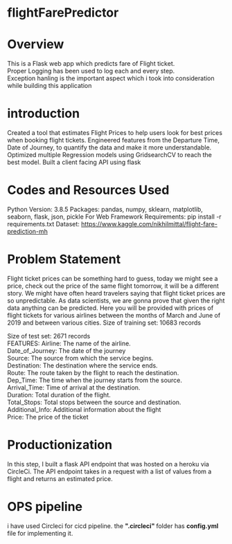 # flightFarePredictor
# Overview
This is a Flask web app which predicts fare of Flight ticket.<br>
Proper Logging has been used to log each and every step.<br>
Exception hanling is the important aspect which i took into consideration while building this application
# introduction 
Created a tool that estimates Flight Prices to help users look for best prices when booking flight tickets.
Engineered features from the Departure Time, Date of Journey, to quantify the data and make it more understandable.
Optimized multiple Regression models using GridsearchCV to reach the best model.
Built a client facing API using flask
# Codes and Resources Used
Python Version: 3.8.5
Packages: pandas, numpy, sklearn, matplotlib, seaborn, flask, json, pickle
For Web Framework Requirements: pip install -r requirements.txt
Dataset: https://www.kaggle.com/nikhilmittal/flight-fare-prediction-mh
# Problem Statement
Flight ticket prices can be something hard to guess, today we might see a price, check out the price of the same flight tomorrow, it will be a different story. We might have often heard travelers saying that flight ticket prices are so unpredictable. As data scientists, we are gonna prove that given the right data anything can be predicted. Here you will be provided with prices of flight tickets for various airlines between the months of March and June of 2019 and between various cities. Size of training set: 10683 records

Size of test set: 2671 records<br>
FEATURES: Airline: The name of the airline.<br>
Date_of_Journey: The date of the journey<br>
Source: The source from which the service begins.<br>
Destination: The destination where the service ends.<br>
Route: The route taken by the flight to reach the destination.<br>
Dep_Time: The time when the journey starts from the source.<br>
Arrival_Time: Time of arrival at the destination.<br>
Duration: Total duration of the flight.<br>
Total_Stops: Total stops between the source and destination.<br>
Additional_Info: Additional information about the flight<br>
Price: The price of the ticket<br>
# Productionization
In this step, I built a flask API endpoint that was hosted on a heroku via CircleCi. The API endpoint takes in a request with a list of values from a flight and returns an estimated price.
# OPS pipeline
i have used Circleci for cicd pipeline.
the <b>".circleci" </b> folder has <b>config.yml</b> file for implementing it.
